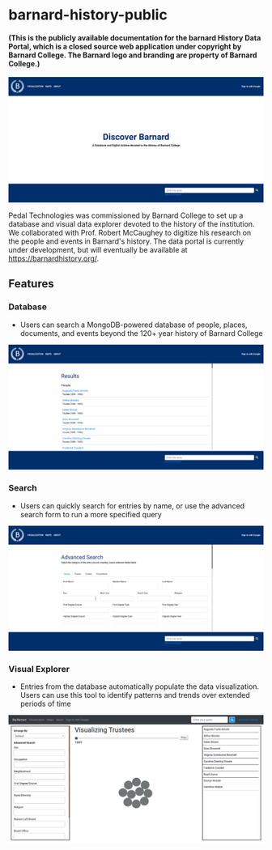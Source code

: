 # barnard-history-public

#### (This is the publicly available documentation for the barnard History Data Portal, which is a closed source web application under copyright by Barnard College. The Barnard logo and branding are property of Barnard College.)

![Homepage screenshot](readme-images/barnard-screenshot.png)

Pedal Technologies was commissioned by Barnard College to set up a database and visual data explorer devoted to the history of the institution. We collaborated with Prof. Robert McCaughey to digitize his research on the people and events in Barnard's history. The data portal is currently under development, but will eventually be available at https://barnardhistory.org/.

## Features

### Database
- Users can search a MongoDB-powered database of people, places, documents, and events beyond the 120+ year history of Barnard College

![Results screenshot](readme-images/results-screenshot.png)


### Search
- Users can quickly search for entries by name, or use the advanced search form to run a more specified query

![Advanced search screenshot](readme-images/advanced-search-screenshot.png)


### Visual Explorer
- Entries from the database automatically populate the data visualization. Users can use this tool to identify patterns and trends over extended periods of time

![Visual explorer screenshot](readme-images/visualization-screenshot.png)
